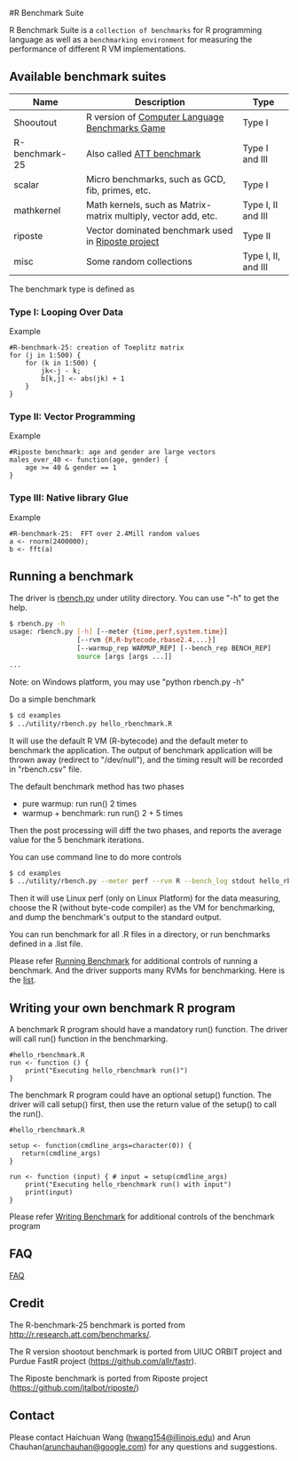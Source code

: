 #R Benchmark Suite

R Benchmark Suite is a `collection of benchmarks` for R programming language as well as a `benchmarking environment` for measuring the performance of different R VM implementations.

## Available benchmark suites

| Name | Description | Type |
| ---- |-------------|------|
| Shooutout | R version of [Computer Language Benchmarks Game](http://benchmarksgame.alioth.debian.org/)| Type I |
| R-benchmark-25 | Also called [ATT benchmark](http://r.research.att.com/benchmarks/) | Type I and III |
| scalar | Micro benchmarks, such as GCD, fib, primes, etc. | Type I |
| mathkernel | Math kernels, such as Matrix-matrix multiply, vector add, etc. | Type I, II and III |
| riposte | Vector dominated benchmark used in [Riposte project](https://github.com/jtalbot/riposte) | Type II |
| misc | Some random collections | Type I, II, and III |

The benchmark type is defined as

### Type I: Looping Over Data

Example
```
#R-benchmark-25: creation of Toeplitz matrix
for (j in 1:500) {
    for (k in 1:500) {
        jk<-j - k;
        b[k,j] <- abs(jk) + 1
    }
}
```

### Type II: Vector Programming

Example
```
#Riposte benchmark: age and gender are large vectors
males_over_40 <- function(age, gender) {
    age >= 40 & gender == 1
}
```

### Type III:  Native library Glue

Example
```
#R-benchmark-25:  FFT over 2.4Mill random values
a <- rnorm(2400000);
b <- fft(a)
```

## Running a benchmark

The driver is [rbench.py](utility/rbench.py) under utility directory. You can use "-h" to get the help.
```bash
$ rbench.py -h
usage: rbench.py [-h] [--meter {time,perf,system.time}]
                 [--rvm {R,R-bytecode,rbase2.4,...}]
                 [--warmup_rep WARMUP_REP] [--bench_rep BENCH_REP]
                 source [args [args ...]]
...
```

Note: on Windows platform, you may use "python rbench.py -h"

Do a simple benchmark
```bash
$ cd examples
$ ../utility/rbench.py hello_rbenchmark.R
```

It will use the default R VM (R-bytecode) and the default meter to benchmark the application. The output of benchmark application will be thrown away (redirect to "/dev/null"), and the timing result will be recorded in "rbench.csv" file.

The default benchmark method has two phases
- pure warmup: run run() 2 times
- warmup + benchmark: run run() 2 + 5 times

Then the post processing will diff the two phases, and reports the average value for the 5 benchmark iterations.

You can use command line to do more controls
```bash
$ cd examples
$ ../utility/rbench.py --meter perf --rvm R --bench_log stdout hello_rbenchmark.R 1000
```

Then it will use Linux perf (only on Linux Platform) for the data measuring, choose the R (without byte-code compiler) as the VM for benchmarking, and dump the benchmark's output to the standard output.

You can run benchmark for all .R files in a directory, or run benchmarks defined in a .list file.

Please refer [Running Benchmark](docs/running_benchmark.md) for additional controls of running a benchmark. 
And the driver supports many RVMs for benchmarking. Here is the [list](docs/running_benchmark.md#supported-r-vms-for-benchmarking). 


## Writing your own benchmark R program

A benchmark R program should have a mandatory run() function. The driver will call run() function in the benchmarking.
```
#hello_rbenchmark.R
run <- function () {
    print("Executing hello_rbenchmark run()")
}
```

The benchmark R program could have an optional setup() function. The driver will call setup() first, then use the return value of the setup() to call the run().
```
#hello_rbenchmark.R

setup <- function(cmdline_args=character(0)) {
   return(cmdline_args)
}

run <- function (input) { # input = setup(cmdline_args)
    print("Executing hello_rbenchmark run() with input")
    print(input)
}
```

Please refer [Writing Benchmark](docs/writing_benchmark.md) for additional controls of the benchmark program

## FAQ

[FAQ](FAQ.md)

## Credit

The R-benchmark-25 benchmark is ported from http://r.research.att.com/benchmarks/.

The R version shootout benchmark is ported from UIUC ORBIT project and Purdue FastR project (https://github.com/allr/fastr).

The Riposte benchmark is ported from Riposte project (https://github.com/jtalbot/riposte/)

## Contact

Please contact Haichuan Wang (hwang154@illinois.edu) and Arun Chauhan(arunchauhan@google.com) for any questions and suggestions. 

